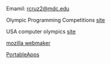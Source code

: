 Emamil: rcruz2@mdc.edu

Olympic Programming Competitions [site](https://icpc.baylor.edu)

USA computer olympics [site](http://usaco.org/)

[mozilla webmaker](https://thimble.mozilla.org/en-US/user/19cah/1296290) 

[PortableApps](https://portableapps.com)
